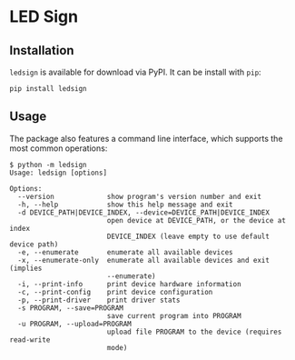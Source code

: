 # LED Sign

## Installation

`ledsign` is available for download via PyPI. It can be install with `pip`:

```
pip install ledsign
```

## Usage

The package also features a command line interface, which supports the most common operations:
```
$ python -m ledsign
Usage: ledsign [options]

Options:
  --version             show program's version number and exit
  -h, --help            show this help message and exit
  -d DEVICE_PATH|DEVICE_INDEX, --device=DEVICE_PATH|DEVICE_INDEX
                        open device at DEVICE_PATH, or the device at index
                        DEVICE_INDEX (leave empty to use default device path)
  -e, --enumerate       enumerate all available devices
  -x, --enumerate-only  enumerate all available devices and exit (implies
                        --enumerate)
  -i, --print-info      print device hardware information
  -c, --print-config    print device configuration
  -p, --print-driver    print driver stats
  -s PROGRAM, --save=PROGRAM
                        save current program into PROGRAM
  -u PROGRAM, --upload=PROGRAM
                        upload file PROGRAM to the device (requires read-write
                        mode)
```
